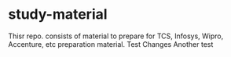 # study-material
Thisr repo. consists of material to prepare for TCS, Infosys, Wipro, Accenture, etc preparation material.
Test Changes
Another test
